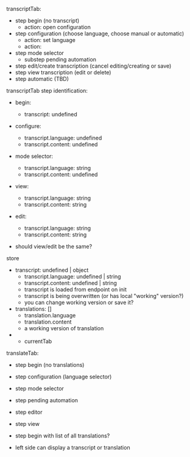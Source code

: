 transcriptTab:
- step begin (no transcript)
  - action: open configuration
- step configuration (choose language, choose manual or automatic)
  - action: set language
  - action: 
- step mode selector
  - substep pending automation
- step edit/create transcription (cancel editing/creating or save)
- step view transcription (edit or delete)
- step automatic (TBD)

transcriptTab step identification:
- begin:
  - transcript: undefined
- configure:
  - transcript.language: undefined
  - transcript.content: undefined
- mode selector:
  - transcript.language: string
  - transcript.content: undefined
- view:
  - transcript.language: string
  - transcript.content: string
- edit:
  - transcript.language: string
  - transcript.content: string
  
- should view/edit be the same?

store
- transcript: undefined | object
  - transcript.language: undefined | string
  - transcript.content: undefined | string
  - transcript is loaded from endpoint on init
  - transcript is being overwritten (or has local "working" version?)
  - you can change working version or save it?
- translations: []
  - translation.language
  - translation.content
  - a working version of translation
- - currentTab

translateTab:
- step begin (no translations)
- step configuration (language selector)
- step mode selector
- step pending automation
- step editor
- step view

- step begin with list of all translations?

- left side can display a transcript or translation